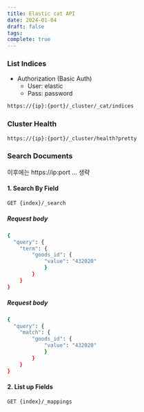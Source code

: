 ```yaml
---
title: Elastic cat API
date: 2024-01-04
draft: false
tags: 
complete: true
---
```

### List Indices
- Authorization (Basic Auth)
	- User: elastic
	- Pass: password
```sh
https://{ip}:{port}/_cluster/_cat/indices
```

### Cluster Health
```sh
https://{ip}:{port}/_cluster/health?pretty
```

### Search Documents
이후에는 https://ip:port … 생략
#### 1. Search By Field
```sh
GET {index}/_search
```
##### Request body
```sh
{
  "query": {
    "term": {
        "goods_id": {
            "value": "432020"
            }
        }
    }
}
```
##### Request body
```sh
{
  "query": {
    "match": {
        "goods_id": {
            "value": "432020"
            }
        }
    }
}
```

#### 2. List up Fields
```
GET {index}/_mappings
```
